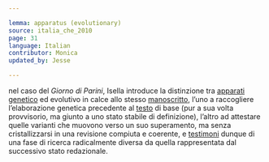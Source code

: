 ```yaml
---

lemma: apparatus (evolutionary)
source: italia_che_2010
page: 31
language: Italian
contributor: Monica
updated_by: Jesse

---
```


nel caso del _Giorno di Parini_, Isella introduce la distinzione tra [apparati genetico](apparatusGenetic.html) ed evolutivo in calce allo stesso [manoscritto](manuscript.html), l’uno a raccogliere l’elaborazione genetica precedente al [testo](text.html) di base (pur a sua volta provvisorio, ma giunto a uno stato stabile di definizione), l’altro ad attestare quelle varianti che muovono verso un suo superamento, ma senza cristallizzarsi in una revisione compiuta e coerente, e [testimoni](witness.html) dunque di una fase di ricerca radicalmente diversa da quella rappresentata dal successivo stato redazionale.
